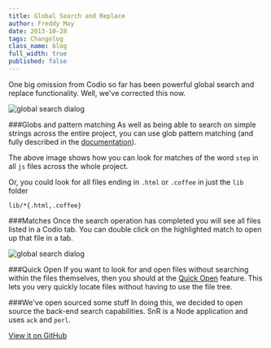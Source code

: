 ```yaml
---
title: Global Search and Replace
author: Freddy May
date: 2013-10-28
tags: Changelog
class_name: blog
full_width: true
published: false
---
```


One big omission from Codio so far has been powerful global search and replace functionality. Well, we've corrected this now.

![global search dialog](/img/docs/global-search.png)

###Globs and pattern matching
As well as being able to search on simple strings across the entire project, you can use glob pattern matching (and fully described in the [documentation](/docs/ide/code-editor/search-replace)).

The above image shows how you can look for matches of the word `step` in all `js` files across the whole project.

Or, you could look for all files ending in `.html` or `.coffee` in just the `lib` folder

  `lib/*{.html,.coffee}`

###Matches
Once the search operation has completed you will see all files listed in a Codio tab. You can double click on the highlighted match to open up that file in a tab.

![global search dialog](/img/docs/search-matches.png)

###Quick Open
If you want to look for and open files without searching within the files themselves, then you should at the [Quick Open](/docs/ide/ide-general/quick-open/) feature. This lets you very quickly locate files without having to use the file tree.

###We've open sourced some stuff
In doing this, we decided to open source the back-end search capabilities. SnR is a Node application and uses `ack` and `perl`.

[View it on GitHub](https://github.com/codio/snr)



